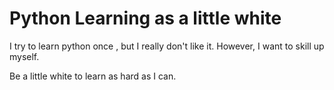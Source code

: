 # Python Learning as a little white

I try to learn python once , but I really don't like it. However, I want to skill up myself. 

Be a little white to learn as hard as I can.
